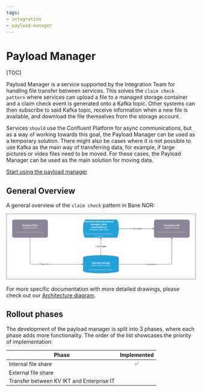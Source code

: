 ```yaml
---
tags:
- integration
- payload-manager
---
```

# Payload Manager

[TOC]

Payload Manager is a service supported by the Integration Team for handling file transfer between services. This solves the `claim check pattern` where services can upload a file to a managed storage container and a claim check event is generated onto a Kafka topic. Other systems can then subscribe to said Kafka topic, receive information when a new file is available, and download the file themselves from the storage account.

Services `should` use the Confluent Platform for async communications, but as a way of working towards this goal, the Payload Manager can be used as a temporary solution. There might also be cases where it is not possible to use Kafka as the main way of transferring data, for example, if large pictures or video files need to be moved. For these cases, the Payload Manager can be used as the main solution for moving data.

[Start using the payload manager](/integration/Payload-Manager/User-Guides/Uploading-and-downloading-files/)

## General Overview

A general overview of the `claim check` pattern in Bane NOR:

![claim-check-overview](/../../img/Payload-Manager/claim-check-pattern.drawio.png)

For more specific documentation with more detailed drawings, please check out our [Architecture diagram](/Integration-platform/Payload-Manager/Architecture).

## Rollout phases

The development of the payload manager is split into 3 phases, where each phase adds more functionality. The order of the list showcases the priority of implementation:

| Phase               | Implemented        |
| --------------------| :----------------: |
| Internal file share | :white_check_mark: |
| External file share |                    |
| Transfer between KV IKT and Enterprise IT | |
